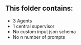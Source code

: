 ## This folder contains:
- 3 Agents
- 1 central supervisor
- No custom input json schema
- No n number of prompts
